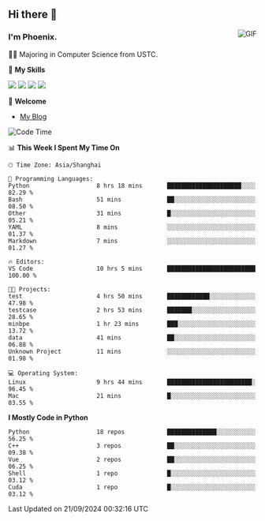 ## Hi there 👋
<img align="right" alt="GIF" src="https://raw.githubusercontent.com/JoeyBling/JoeyBling/master/pic/pusheencode.gif" />

### I'm Phoenix.

👨‍🎓 Majoring in Computer Science from USTC.

🌟 **My Skills**

![](https://img.shields.io/badge/-Python-3e74a2?style=flat-square&logo=Python&logoColor=fff)
![](https://img.shields.io/badge/-C++-9f62a5?style=flat&logo=cplusplus&logoColor=white)
![](https://img.shields.io/badge/-Linux-185886?style=flat-square&logo=Linux&logoColor=fff)
![](https://img.shields.io/badge/-Rust-ff4136?style=flat-square&logo=Rust&logoColor=fff)

💬 **Welcome**

- [My Blog](https://ysy-phoenix.github.io/)

<!--START_SECTION:waka-->
![Code Time](http://img.shields.io/badge/Code%20Time-797%20hrs%2034%20mins-blue)

📊 **This Week I Spent My Time On** 

```text
🕑︎ Time Zone: Asia/Shanghai

💬 Programming Languages: 
Python                   8 hrs 18 mins       █████████████████████░░░░   82.29 % 
Bash                     51 mins             ██░░░░░░░░░░░░░░░░░░░░░░░   08.50 % 
Other                    31 mins             █░░░░░░░░░░░░░░░░░░░░░░░░   05.21 % 
YAML                     8 mins              ░░░░░░░░░░░░░░░░░░░░░░░░░   01.37 % 
Markdown                 7 mins              ░░░░░░░░░░░░░░░░░░░░░░░░░   01.27 % 

🔥 Editors: 
VS Code                  10 hrs 5 mins       █████████████████████████   100.00 % 

🐱‍💻 Projects: 
test                     4 hrs 50 mins       ████████████░░░░░░░░░░░░░   47.98 % 
testcase                 2 hrs 53 mins       ███████░░░░░░░░░░░░░░░░░░   28.65 % 
minbpe                   1 hr 23 mins        ███░░░░░░░░░░░░░░░░░░░░░░   13.72 % 
data                     41 mins             ██░░░░░░░░░░░░░░░░░░░░░░░   06.88 % 
Unknown Project          11 mins             ░░░░░░░░░░░░░░░░░░░░░░░░░   01.98 % 

💻 Operating System: 
Linux                    9 hrs 44 mins       ████████████████████████░   96.45 % 
Mac                      21 mins             █░░░░░░░░░░░░░░░░░░░░░░░░   03.55 % 
```

**I Mostly Code in Python** 

```text
Python                   18 repos            ██████████████░░░░░░░░░░░   56.25 % 
C++                      3 repos             ██░░░░░░░░░░░░░░░░░░░░░░░   09.38 % 
Vue                      2 repos             ██░░░░░░░░░░░░░░░░░░░░░░░   06.25 % 
Shell                    1 repo              █░░░░░░░░░░░░░░░░░░░░░░░░   03.12 % 
Cuda                     1 repo              █░░░░░░░░░░░░░░░░░░░░░░░░   03.12 % 
```




 Last Updated on 21/09/2024 00:32:16 UTC
<!--END_SECTION:waka-->

<!--
**ysy-phoenix/ysy-phoenix** is a ✨ _special_ ✨ repository because its `README.md` (this file) appears on your GitHub profile.

Here are some ideas to get you started:

- 🔭 I’m currently working on ...
- 🌱 I’m currently learning ...
- 👯 I’m looking to collaborate on ...
- 🤔 I’m looking for help with ...
- 💬 Ask me about ...
- 📫 How to reach me: ...
- 😄 Pronouns: ...
- ⚡ Fun fact: ...
-->
